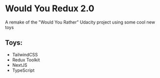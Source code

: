 # Would You Redux 2.0

A remake of the "Would You Rather" Udacity project using some cool new toys

## Toys:

-  TailwindCSS
-  Redux Toolkit
-  NextJS
-  TypeScript
